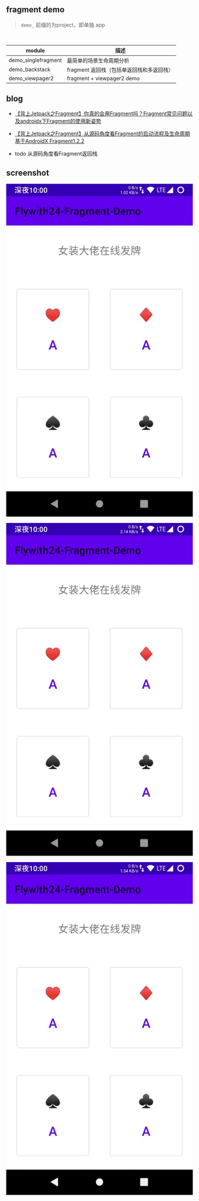 ##  fragment demo

> `demo_` 前缀的为project，即单独 app

<br>

| module | 描述                |
|----------------------|-----------------------------|
| demo\_singlefragment | 最简单的场景生命周期分析                |
| demo\_backstack      | fragment 返回栈（包括单返回栈和多返回栈）      |
| demo\_viewpager2     | fragment \+ viewpager2 demo |


## blog

- [【背上Jetpack之Fragment】你真的会用Fragment吗？Fragment常见问题以及androidx下Fragment的使用新姿势](https://juejin.im/post/5e5cd8686fb9a07cbc269d10)

- [【背上Jetpack之Fragment】从源码角度看Fragment的启动流程及生命周期 基于AndroidX Fragment1.2.2](https://juejin.im/post/5e67523551882549003d2c4f)

- todo 从源码角度看Fragment返回栈

## screenshot

![](./screenshot/screenshot1.gif)

![](./screenshot/screenshot2.gif)

![](./screenshot/screenshot3.gif)

